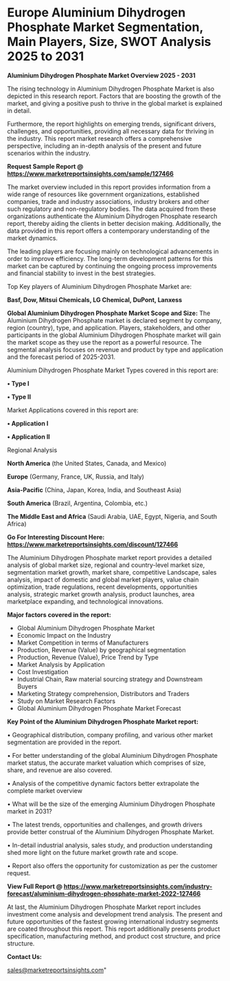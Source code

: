  # Europe Aluminium Dihydrogen Phosphate Market Segmentation, Main Players, Size, SWOT Analysis 2025 to 2031

<Strong> Aluminium Dihydrogen Phosphate Market Overview 2025 - 2031</strong>

The rising technology in Aluminium Dihydrogen Phosphate Market is also depicted in this research report. Factors that are boosting the growth of the market, and giving a positive push to thrive in the global market is explained in detail.

Furthermore, the report highlights on emerging trends, significant drivers, challenges, and opportunities, providing all necessary data for thriving in the industry. This report market research offers a comprehensive perspective, including an in-depth analysis of the present and future scenarios within the industry.

<strong>Request Sample Report @ <a href=https://www.marketreportsinsights.com/sample/127466>https://www.marketreportsinsights.com/sample/127466</a></strong>

The market overview included in this report provides information from a wide range of resources like government organizations, established companies, trade and industry associations, industry brokers and other such regulatory and non-regulatory bodies. The data acquired from these organizations authenticate the Aluminium Dihydrogen Phosphate research report, thereby aiding the clients in better decision making. Additionally, the data provided in this report offers a contemporary understanding of the market dynamics.

The leading players are focusing mainly on technological advancements in order to improve efficiency. The long-term development patterns for this market can be captured by continuing the ongoing process improvements and financial stability to invest in the best strategies.

Top Key players of Aluminium Dihydrogen Phosphate Market are:

<strong>Basf, Dow, Mitsui Chemicals, LG Chemical, DuPont, Lanxess</strong>

<strong><b>Global Aluminium Dihydrogen Phosphate Market Scope and Size:</b></strong>
The Aluminium Dihydrogen Phosphate market is declared segment by company, region (country), type, and application. Players, stakeholders, and other participants in the global Aluminium Dihydrogen Phosphate market will gain the market scope as they use the report as a powerful resource. The segmental analysis focuses on revenue and product by type and application and the forecast period of 2025-2031.

Aluminium Dihydrogen Phosphate Market Types covered in this report are:

<strong>• Type I

• Type II</strong>

Market Applications covered in this report are:

<strong>• Application I

• Application II</strong> 

Regional Analysis

<strong>North America</strong> (the United States, Canada, and Mexico)

<strong>Europe</strong> (Germany, France, UK, Russia, and Italy)

<strong>Asia-Pacific</strong> (China, Japan, Korea, India, and Southeast Asia)

<strong>South America</strong> (Brazil, Argentina, Colombia, etc.)

<strong>The Middle East and Africa</strong> (Saudi Arabia, UAE, Egypt, Nigeria, and South Africa)

<strong>Go For Interesting Discount Here: <a href=https://www.marketreportsinsights.com/discount/127466>https://www.marketreportsinsights.com/discount/127466</a></strong>

The Aluminium Dihydrogen Phosphate market report provides a detailed analysis of global market size, regional and country-level market size, segmentation market growth, market share, competitive Landscape, sales analysis, impact of domestic and global market players, value chain optimization, trade regulations, recent developments, opportunities analysis, strategic market growth analysis, product launches, area marketplace expanding, and technological innovations.

<strong><b>Major factors covered in the report:</b></strong>
<ul>
  <li>Global Aluminium Dihydrogen Phosphate Market </li>
  <li>Economic Impact on the Industry</li>
  <li>Market Competition in terms of Manufacturers</li>
  <li>Production, Revenue (Value) by geographical segmentation</li>
  <li>Production, Revenue (Value), Price Trend by Type</li>
  <li>Market Analysis by Application</li>
  <li>Cost Investigation</li>
  <li>Industrial Chain, Raw material sourcing strategy and Downstream Buyers</li>
  <li>Marketing Strategy comprehension, Distributors and Traders</li>
  <li>Study on Market Research Factors</li>
  <li>Global Aluminium Dihydrogen Phosphate Market Forecast</li>
</ul>

<strong><b>Key Point of the Aluminium Dihydrogen Phosphate Market report:</b></strong>

• Geographical distribution, company profiling, and various other market segmentation are provided in the report.

• For better understanding of the global Aluminium Dihydrogen Phosphate market status, the accurate market valuation which comprises of size, share, and revenue are also covered.

• Analysis of the competitive dynamic factors better extrapolate the complete market overview

• What will be the size of the emerging Aluminium Dihydrogen Phosphate market in 2031?

• The latest trends, opportunities and challenges, and growth drivers provide better construal of the Aluminium Dihydrogen Phosphate Market.

• In-detail industrial analysis, sales study, and production understanding shed more light on the future market growth rate and scope.

• Report also offers the opportunity for customization as per the customer request.

<strong><b>View Full Report @ <a href=https://www.marketreportsinsights.com/industry-forecast/aluminium-dihydrogen-phosphate-market-2022-127466>https://www.marketreportsinsights.com/industry-forecast/aluminium-dihydrogen-phosphate-market-2022-127466</a></b></strong>


At last, the Aluminium Dihydrogen Phosphate Market report includes investment come analysis and development trend analysis. The present and future opportunities of the fastest growing international industry segments are coated throughout this report. This report additionally presents product specification, manufacturing method, and product cost structure, and price structure.

<strong>Contact Us:</strong>

sales@marketreportsinsights.com"
